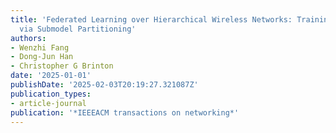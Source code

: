 ```yaml
---
title: 'Federated Learning over Hierarchical Wireless Networks: Training Latency Minimization
  via Submodel Partitioning'
authors:
- Wenzhi Fang
- Dong-Jun Han
- Christopher G Brinton
date: '2025-01-01'
publishDate: '2025-02-03T20:19:27.321087Z'
publication_types:
- article-journal
publication: '*IEEEACM transactions on networking*'
---
```

